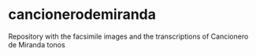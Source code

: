 # cancionerodemiranda
Repository with the facsimile images and the transcriptions of Cancionero de Miranda tonos
